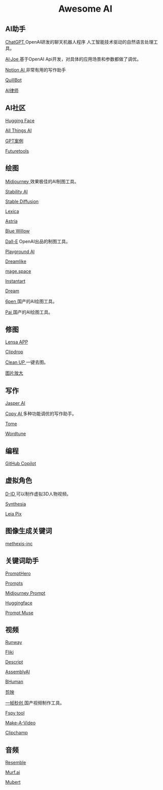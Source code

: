 # <center>Awesome AI</center>

## AI助手
[ChatGPT ](https://chat.openai.com) OpenAI研发的聊天机器人程序 人工智能技术驱动的自然语言处理工具。

[AI·Joe ](https://ai.ilark.io/)  基于OpenAI Api开发，对具体的应用场景和参数都做了调优。

[Notion AI ](https://www.notion.so/) 非常有用的写作助手

[QuillBot ](https://quillbot.com/)

[AI律师 ](https://donotpay.com/)


## AI社区
[Hugging Face ](https://huggingface.co)

[All Things AI ](https://allthingsai.com)

[GPT案例 ](https://gpt3demo.com/)  

[Futuretools ](https://www.futuretools.io/)

## 绘图
[Midjourney ](https://midjourney.com/) 效果极佳的AI制图工具。

[Stability AI ](https://stability.ai/) 

[Stable Diffusion ](https://huggingface.co/spaces/stabilityai/stable-diffusion)

[Lexica ](https://lexica.art/)

[Astria ](https://www.astria.ai/)

[Blue Willow ](https://www.bluewillow.ai/)

[Dall-E](https://labs.openai.com/) OpenAI出品的制图工具。

[Playground AI ](https://playgroundai.com)

[Dreamlike ](https://dreamlike.art)

[mage.space ](https://www.mage.space)

[Instantart ](https://instantart.io/)

[Dream ](https://dream.ai/)

[6pen ](https://6pen.art/) 国产的AI绘图工具。

[Pai ](https://artpai.xyz/#/) 国产的AI绘图工具。

## 修图
[Lensa APP ](https://prisma-ai.com/lensa)

[Clipdrop ](https://clipdrop.co/) 

[Clean UP ](https://cleanup.pictures/) 一键去图。

[图片放大 ](https://ai.nero.com/)

## 写作
[Jasper AI ](https://www.jasper.ai/)

[Copy AI ](https://www.copy.ai/) 多种功能调优的写作助手。

[Tome ](https://beta.tome.app/)

[Wordtune ](https://www.wordtune.com/)


## 编程
[GitHub Copilot](https://github.com/features/copilot)

## 虚拟角色
[D-ID ](https://www.d-id.com/) 可以制作虚拟3D人物视频。

[Synthesia ](https://www.synthesia.io/)

[Leia Pix ](https://convert.leiapix.com/)

## 图像生成关键词
[methexis-inc](https://replicate.com/methexis-inc/img2prompt)

## 关键词助手
[PromptHero ](https://prompthero.com/) 

[Prompts ](https://prompts.chat/)

[Midjourney Prompt](https://prompt.noonshot.com/midjourney)

[Huggingface ](huggingface.co/spaces/doevent/prompt-generator)

[Prompt Muse ](https://promptmuse.com/)


## 视频
[Runway ](https://runwayml.com/)

[Fliki ](https://fliki.ai/)

[Descript ](https://www.descript.com/)

[AssemblyAI ](https://www.assemblyai.com/)

[BHuman ](https://www.bhuman.ai/)

[剪映 ](https://www.capcut.cn)

[一帧秒创 ](https://aigc.yizhentv.com/) 国产视频制作工具。

[Fspy tool ](https://fspy.io/)

[Make-A-Video ](https://makeavideo.studio/)

[Clipchamp ](https://clipchamp.com/)

## 音频
[Resemble ](https://www.resemble.ai/)

[Murf.ai ](https://murf.ai)

[Mubert ](https://mubert.com/)

